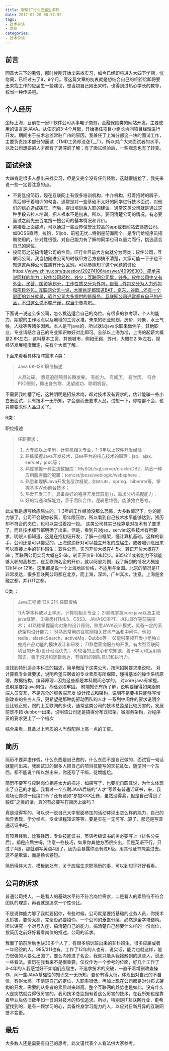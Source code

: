 ```yaml
---
title: 聊聊IT行业应届生求职
date: 2017-02-20 00:57:52
tags: 
- 技术杂谈
- 求职
categories: 
- 技术杂谈
---
```




前言
--
回首大三下的暑假，那时候刚开始出来找实习，如今已经即将进入大四下学期，恍惚间，已经过去了8，9个月。写这篇文章的初衷就是想结合自己的经验给即将要出来找工作的应届生一些建议，想当初自己刚出来时，也得到过热心学长的教导，权当一种传递吧。

个人经历
----
坐标上海，目前在一家IT软件公司从事电子商务，金融保险类的网站开发，主要使用的语言是JAVA。从任职的3-4个月起，开始担任项目小组长协同项目经理进行开发。期间由于技术总监常驻广州的原因，我兼任了上海分部这一块的面试工作，主要负责技术部分的面试（TMD工资却没涨T__T）。所以对广大来面试者的水平，以及公司想要的人才都有了更深的了解；有了面试经验后，一些观念也有了转变。

面试杂谈
--
大四肯定很多人想出来找实习，但是又完全没有任何经验，这就很尴尬了，我先来说一些一定要注意的点。

 - 不要乱投简历，现在互联网上有很多培训机构，中介机构，打着招聘的牌子，背后却干着培训的勾当。通常是对一些基础不太好的同学进行技术面试，对他们的信心造成碾压，而后，提出培训后入职的建议。通常这类公司就是通过这种手段去拉人培训，招人根本不是初衷。所以，要问清楚公司的情况，有必要面试之前先去百度搜一搜公司的基本情况和评价。
 - 紧接着上面那点，可以通过一些业界信誉比较高的app或者网站去筛选公司。如BOSS直聘，拉钩，51job，前程无忧...特别是前面两个，是专门给程序员招聘使用的，针对性很强，对自己能力有了解的同学也可以量力而行，挑选适合自己的岗位。
 - 投简历之前搞清楚公司的性质。IT行业目前大方向就分为两类：软件公司，互联网公司。我当初刚进公司的时候甲方乙方都搞不清楚，大家可能一下子也不知道这两种公司性质有什么区别。可以参照知乎这个问题的讨论https://www.zhihu.com/question/20274106/answer/40996303，简单来说同样的能力：软件公司轻松，钱少；互联网公司累，钱多。软件公司中又有外企，民营，国资等划分，工作性质又分为外包，自营...外包又分为人力外包和项目外包...互联网公司一说，大家肯定都知道BAT，京东，谷歌...还有一个层面的划分就是，软件公司大多提供的是服务，互联网公司通常都有自己的产品，不过这么说不够严谨，权当个参考吧。

<!-- more -->

下面说一说这么多公司，怎么挑选适合自己的岗位。有很多的参考项，个人的能力，期望的工作地点以及地域的工资水准，未来的职业规划，房价，~~对象~~，水土气候，人脉等等诸多因素。本人是干java的，所以就以java求职来做例子，其他职业，专业请结合自己的专业知识做好对比即可。全部以上海为准，上海的起薪大概是2.8K左右，这叫基本工资，其他城市，例如无锡，苏州，大概在2.3k左右，视经济发展程度而定，先有个大概了解。

下面来看看具体招聘需求
A类：

> Java 6K-12K
> 职位描述
>
> 人品过硬。 
> 愿意追随项目长期发展。 
> 有能力。 有阅历。 有学历。 
> 符合PSD原则，即出身贫寒、渴望成功、聪明机智。 

不需要我吐槽了吧，这种明明是招技术岗，却对技术没有要求的，估计能骗一些小白去面试，只有技术一无所知，才会退而去要求人品，试想一下，你啥都不会，也只能要求你人品过关了。

B类：

职位描述

> 任职要求： 
> 1) 大专或以上学历，计算机相关专业，1-3年以上软件开发经验； 
> 2) 熟练掌握Java开发技术，j2ee平台的核心技术的原理：jsp、ajax、servlet，jdbc等； 
> 3) 熟练掌握一种主流数据库：MySQL/sql,server/oracle/DB2，熟悉一种应用服务器的配置：tomcat/jboss/weblogic/websphere； 
> 4) 熟悉和理解Java开发各层次框架，如struts、spring、hiberate等，掌握基本Web前台技术； 
> 5) 热爱开发工作，具备良好的程序开发驾驭能力，需求分析把握能力； 
> 6)  好的沟通和解能力，善于团队合作，逻辑思维强，能够独立思考。

此文我是想写给应届生的，1-3年的工作经验没那么恐怖，大多数情况下，你的能力够了，公司不会跟你较真，用年限压你，所以看到自己技术水平能够达到，资历却不符合的岗位，也可以尝试着投一投。
这类公司其实已经算是对技术有了要求了，而且技术细节都明确了出来，但是，看到只对jsp，servlet这些技术有所要求，明眼人都知道，这是在招初级开发，了解一点框架，懂计算机基础，这样的新手，公司还是可以接受的，上海这边针对可以独立开发的应届生，或者培训班出来可以直接上手的非科班生：软件公司，实习开价大概在4-5k，转正开价大概在7-8k；互联网公司实习大概在5-6k，转正开价9-10k起步。985/211或者能力不错能够入职的高校生，在互联网名企的开价，就以阿里为例，我了解到的情况大概是12k*14 or 12*16。这里都是说一个上海地区价格，不适用与全国。北京的情况是IT非常发达，很多互联网公司都在北京，而上海，深圳，广州其次，注意，上海是金融之都，并非IT之都。

C类 ：

> Java工程师 13K-21K
> 任职资格
>
> 1)大学本科或以上学历，计算机相关专业； 
> 2)熟练掌握core java以及主流java框架，
> 3)熟悉HTML5、CSS3、JAVASCRIPT、JQUERY等前端技术；
> 4)熟练掌握面向对象的设计原则，熟悉JAVA设计模式，具备一定的系统架构设计能力； 
> 5)熟悉常用的互联网相关技术产品和中间件，例如redis，elasticSearch，activeMq，Dubbo等；
> 6)能够带领开发小组独立完成产品功能的模块设计和研发；
> 7)熟悉面向服务的开发，有大型互联网项目的开发/设计经验优先；
> 8)较强的上进心和求知欲，善于学习和运用新知识，善于沟通和逻辑表达，有强烈的团队意识和执行力。

没找到特别适合本科生的描述，简单概括下这类公司，按照招聘要求来说吧。
对计算机专业做要求，说明希望应聘者的专业素质有所保障，懂得基本的操作系统原理，数据结构，编译原理...因为这些都是本科期间必学的。
对core java有掌握，说明是要招java岗位，基础必须牢固。
前端知识有所了解，说明要懂得如果跟前端人员交互，不是完全的服务端开发
设计模式和架构，说明不是要招只能够写增删改查的业务人员，更希望是那种能驱动团队的人才
一系列中间件的要求说明企业比较正规，跟的上互联网的步伐，通常这类公司的技术总监是比较厉害的，发展前景不错
dubbo一出来，说明该公司还是搞得分布式框架，微服务架构，对程序员的要求更上了一个档次

综合来看，具备以上素质的人当然配得上高一点的工资。

简历
--
简历不要弄虚作假，什么东西是自己做的，什么东西不是自己做的，面试官一句话就能问出来。我面试过的很多人把自己的项目技能写的天花乱坠，随便问一个东西，都不能说个所以然出来，你还写了干嘛，徒增尴尬。

简历不要写与应聘岗位相差太大的描述，如果写了，也要能自圆其说，为什么体现出了自己的才能。我看过一个应聘JAVA后端的“人才”写着有普通话证书，来，我现场让你说一段绕口令？还有诸如“参加XXX比赛，虽然没得奖，但是自己得到了锻炼”之类的话，真的有必要写在简历上面吗？

真是没得写的，可以说一说自己大学里面参加的活动体现出怎么样的能力，自己的优异表现，学分绩点，专业课程知识等等。要是实在一无可写...算了，那还是写普通话证书吧。

有项目经验，比赛经历，专业技能证书，英语考级证书的务必要写上（排名分先后）。都是应届生吗，注意一些技巧，如果你其他方面很突出，但是英语不行，只过了4级，那就别写英语4级了，因为会暴露你没有过6级。用其他证书掩盖过去。这不是欺骗，而是扬长避短。

简历得体大方，模板到处有，关于应届生求职简历的事，可以到知乎好好看看。

公司的诉求
-----
普通公司找人，一是看人的基础水平符不符合岗位需求，二是看人的素质符不符合团队的理念，再者就是追求一个性价比。

不是说你能力够了我就要招你，有些时候，公司就是要招基础的业务人员，你技术太厉害，要价太高，完全没必要招你。一个公司的垂直分层，必然是金字塔结构。所以讲究一个对号入座，搞清楚自己的能力，搞清楚自己想要什么样的一份岗位，投简历之前好好看看岗位的描述，公司的诉求。

我面了前前后后也快30多个人了，有很多培训班出来的非科班生，很多应届或者一年经验的人，985/211也有，工作了12年的人也有，说实话，能力也就这样，能力很强的人要么出国了，要么内推进了名企，我就只能从我接触到的这些人，说出一些看法。资历在我看来不是很重要，仅仅作为一个参考的位面，好几个工作了3-4年的人我感觉好不如咱们应届生，不追求技术的突破，一直干着增删改查操作，问一些JAVA基础性的知识又一无所知，要价有得太低，体现出对自己的不自信，有得太高，不清楚自己的定位，入职率很低。再加上现在公司都是对分布式架构的开发，需要的从业者的素质越来越高。整个互联网的趋势也是如此，没有什么人是突然就变得很厉害的，我司技术总监拥有着这么厉害的技术，在我所知也是靠着毕业后依旧数年如一日的对技术的热忱追求。所以，特别是IT互联网行业，更希望找到的，是有一颗学习的心，具备终身学习能力的人，以应对日新月异的互联网技术变更。

最后
--
大多数人还是需要有自己的思考，此文谨代表个人看法供大家参考。







